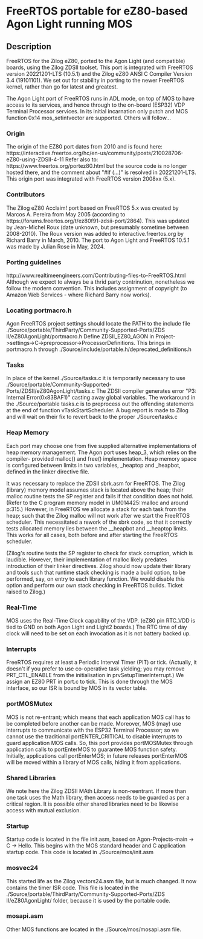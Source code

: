 <h1>FreeRTOS portable for eZ80-based Agon Light running MOS</h1>

<h2>Description</h2>
FreeRTOS for the Zilog eZ80, ported to the Agon Light (and compatible) boards, 
using the Zilog ZDSII toolset. This port is integrated with FreeRTOS version 
20221201-LTS (10.5.1) and the Zilog eZ80 ANSI C Compiler Version 3.4 (19101101). 
We set out for stability in porting to the newer FreeRTOS kernel, rather than go 
for latest and greatest.

The Agon Light port of FreeRTOS runs in ADL mode, on top of MOS to have access 
to its services, and hence through to the on-board (ESP32) VDP Terminal 
Processor services. In its initial incarnation only putch and MOS function 0x14 
mos_setintvector are supported. Others will follow...

<h3>Origin</h3>
The origin of the EZ80 port dates from 2010 and is found here: 
https://interactive.freertos.org/hc/en-us/community/posts/210028706-eZ80-using-ZDSII-4-11
Refer also to: https://www.freertos.org/portez80.html but the source code is 
no longer hosted there, and the comment about "#if (...)" is resolved in 20221201-LTS. 
This origin port was integrated with FreeRTOS version 2008xx (5.x).

<h3>Contributors</h3>
The Zilog eZ80 Acclaim! port based on FreeRTOS 5.x was created by Marcos A. 
Pereira from May 2005 (according to https://forums.freertos.org/t/ez80f91-zdsii-port/2864). 
This was updated by Jean-Michel Roux (date unknown, but presumably sometime between 2008-2010). 
The Roux version was added to interactive.freertos.org by Richard Barry in March, 2010. 
The port to Agon Light and FreeRTOS 10.5.1 was made by Julian Rose in May, 2024.

<h3>Porting guidelines</h3>
http://www.realtimeengineers.com/Contributing-files-to-FreeRTOS.html
Although we expect to always be a thrid party contrinution, nonetheless we 
follow the modern convention. This includes assignment of copyright (to 
Amazon Web Services - where Richard Barry now works).

<h3>Locating portmacro.h</h3>
Agon FreeRTOS project settings should locate the PATH to the include file 
./Source/portable/ThirdParty/Community-Supported-Ports/ZDS II/eZ80AgonLight/portmacro.h 
Define ZDSII_EZ80_AGON in Project->settings->C->preprocessor->ProcessorDefinitions.
This brings in portmacro.h through ./Source/include/portable.h/deprecated_definitions.h

<h3>Tasks</h3>
In place of the kernel ./Source/tasks.c it is temporarily necessary to use
./Source/portable/Community-Supported-Ports/ZDSII/eZ80AgonLight/tasks.c  The 
ZDSII compiler generates error "P3: Internal Error(0x83BAF1)" casting away 
global variables. The workaround in the ./Source/portable tasks.c is to 
preprocess out the offending statements at the end of function 
vTaskStartScheduler. A bug report is made to Zilog and will wait on their 
fix to revert back to the proper ./Source/tasks.c 

<h3>Heap Memory</h3>
Each port may choose one from five supplied alternative implementations of heap 
memory management. The Agon port uses heap_3, which relies on the compiler-
provided malloc() and free() implementation. Heap memory space is configured 
between limits in two variables, _heaptop and _heapbot, defined in the linker 
directive file. 
<p>

It was necessary to replace the ZDSII sbrk.asm for FreeRTOS. The Zilog (library)
memory model assumes stack is located above the heap; their malloc routine tests 
the SP register and fails if that condition does not hold. (Refer to the C 
program memory model in UM014425::malloc and around p:315.) However, in FreeRTOS 
we allocate a stack for each task from the heap; such that the Zilog malloc will 
not work after we start the FreeRTOS scheduler. This necessitated a rework of 
the sbrk code, so that it correctly tests allocated memory lies between the 
__heapbot and __heaptop limits. This works for all cases, both before and after
starting the FreeRTOS scheduler.
<p>

(Zilog's routine tests the SP register to check for stack corruption, which is
laudible. However, their implementation of malloc likely predates introduction 
of their linker directives. Zilog should now update their library and tools 
such that runtime stack checking is made a build option, to be performed, say, 
on entry to each library function. We would disable this option and perform our
own stack checking in FreeRTOS builds. Ticket raised to Zilog.)

<h3>Real-Time</h3>
MOS uses the Real-Time Clock capability of the VDP. (eZ80 pin RTC_VDD is tied 
to GND on both Agon Light and Light2 boards.) The RTC time of day clock will 
need to be set on each invocation as it is not battery backed up. 

<h3>Interrupts</h3>
FreeRTOS requires at least a Periodic Interval Timer (PIT) or tick. (Actually,
it doesn't if you prefer to use co-operative task yielding; you may remove 
PRT_CTL_ENABLE from the initialisation in prvSetupTimerInterrupt.) We assign an
EZ80 PRT in port.c to tick. This is done through the MOS interface, so our ISR 
is bound by MOS in its vector table.

<h3>portMOSMutex</h3>
MOS is not re-entrant; which means that each application MOS call has to be 
completed before another can be made. Moreover, MOS (may) use interrupts to 
communicate with the ESP32 Terminal Processor; so we cannot use the traditional 
portENTER_CRITICAL to disable interrupts to guard application MOS calls. 
So, this port provides portMOSMutex through application calls to portEnterMOS 
to guarantee MOS function safety. Initially, applications call portEnterMOS;
in future releases portEnterMOS will be moved within a library of MOS calls, 
hiding it from applications.

<h3>Shared Libraries</h3>
We note here the Zilog ZDSII MAth Library is non-reentrant. If more than one 
task uses the Math library, then access needs to be guarded as per a critical 
region. It is possible other shared libraries need to be likewise access with 
mutual exclusion.

<h3>Startup</h3>
Startup code is located in the file init.asm, based on 
Agon-Projects-main -> C -> Hello. This begins with the MOS standard header 
and C application startup code. This code is located in ./Source/mos/init.asm

<h3>mosvec24</h3>
This started life as the Zilog vectors24.asm file, but is much changed.
It now contains the timer ISR code. This file is located in the 
./Source/portable/ThirdParty/Community-Supported-Ports/ZDS II/eZ80AgonLight/
folder, because it is used by the portable code.

<h3>mosapi.asm</h3>
Other MOS functions are located in the ./Source/mos/mosapi.asm file.
